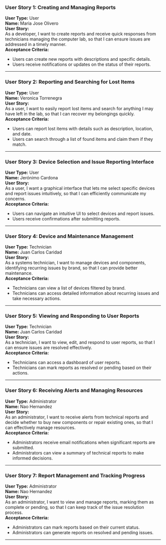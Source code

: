 
### **User Story 1: Creating and Managing Reports**
**User Type:** User  
**Name:** Maria Jose Olivero  
**User Story:**  
As a developer, I want to create reports and receive quick responses from technicians managing the computer lab, so that I can ensure issues are addressed in a timely manner.  
**Acceptance Criteria:**  
- Users can create new reports with descriptions and specific details.  
- Users receive notifications or updates on the status of their reports.

---

### **User Story 2: Reporting and Searching for Lost Items**
**User Type:** User  
**Name:** Veronica Torrenegra  
**User Story:**  
As a user, I want to easily report lost items and search for anything I may have left in the lab, so that I can recover my belongings quickly.  
**Acceptance Criteria:**  
- Users can report lost items with details such as description, location, and date.  
- Users can search through a list of found items and claim them if they match.

---

### **User Story 3: Device Selection and Issue Reporting Interface**
**User Type:** User  
**Name:** Jerónimo Cardona  
**User Story:**  
As a user, I want a graphical interface that lets me select specific devices and report issues intuitively, so that I can efficiently communicate my concerns.  
**Acceptance Criteria:**  
- Users can navigate an intuitive UI to select devices and report issues.  
- Users receive confirmations after submitting reports.

---

### **User Story 4: Device and Maintenance Management**
**User Type:** Technician  
**Name:** Juan Carlos Caridad  
**User Story:**  
As a systems technician, I want to manage devices and components, identifying recurring issues by brand, so that I can provide better maintenance.  
**Acceptance Criteria:**  
- Technicians can view a list of devices filtered by brand.  
- Technicians can access detailed information about recurring issues and take necessary actions.

---

### **User Story 5: Viewing and Responding to User Reports**
**User Type:** Technician  
**Name:** Juan Carlos Caridad  
**User Story:**  
As a technician, I want to view, edit, and respond to user reports, so that I can ensure issues are resolved effectively.  
**Acceptance Criteria:**  
- Technicians can access a dashboard of user reports.  
- Technicians can mark reports as resolved or pending based on their actions.

---

### **User Story 6: Receiving Alerts and Managing Resources**
**User Type:** Administrator  
**Name:** Nao Hernandez  
**User Story:**  
As an administrator, I want to receive alerts from technical reports and decide whether to buy new components or repair existing ones, so that I can effectively manage resources.  
**Acceptance Criteria:**  
- Administrators receive email notifications when significant reports are submitted.  
- Administrators can view a summary of technical reports to make informed decisions.

---

### **User Story 7: Report Management and Tracking Progress**
**User Type:** Administrator  
**Name:** Nao Hernandez  
**User Story:**  
As an administrator, I want to view and manage reports, marking them as complete or pending, so that I can keep track of the issue resolution process.  
**Acceptance Criteria:**  
- Administrators can mark reports based on their current status.  
- Administrators can generate reports on resolved and pending issues.

---

